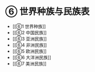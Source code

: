 # ⑥ 世界种族与民族表

- [[⑥1 世界种族]]
- [[⑥2 中国民族]]
- [[⑥3 亚洲民族]]
- [[⑥4 非洲民族]]
- [[⑥5 欧洲民族]]
- [[⑥6 大洋洲民族]]
- [[⑥7 美洲民族]]
